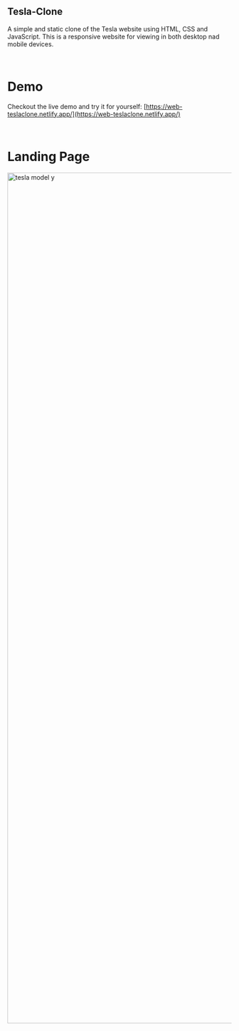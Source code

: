 ## Tesla-Clone
A simple and static clone of the Tesla website using HTML, CSS and JavaScript. This is a responsive website for viewing in both desktop nad mobile devices.

<br/>

# Demo
Checkout the live demo and try it for yourself: [https://web-teslaclone.netlify.app/](https://web-teslaclone.netlify.app/)

<br/>

# Landing Page
<img width="1909" alt="tesla model y" src="https://github.com/TheHamzaDev/Tesla-Clone/assets/143728239/4a0321e0-0dcd-4dda-abee-1f8835e04700">




